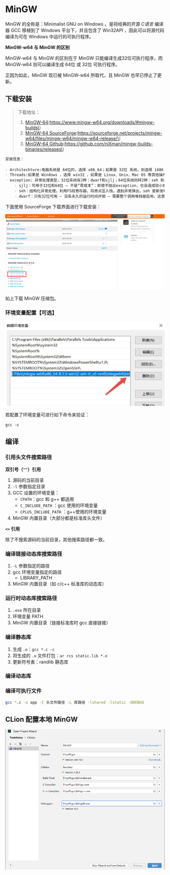 # MinGW

MinGW 的全称是：Minimalist GNU on Windows 。是将经典的开源 *C语言* 编译器 GCC 移植到了 Windows 平台下，并且包含了 Win32API ，因此可以将源代码编译为可在 Windows 中运行的可执行程序。

**MinGW-w64 与 MinGW 的区别**

MinGW-w64 与 MinGW 的区别在于 MinGW 只能编译生成32位可执行程序，而 MinGW-w64 则可以编译生成 64位 或 32位 可执行程序。

正因为如此，MinGW 现已被 MinGW-w64 所取代，且 MinGW 也早已停止了更新。

## 下载安装

> 下载地址：
> 
> 1. [MinGW-64](https://www.mingw-w64.org/downloads/#mingw-builds)\(https://www.mingw-w64.org/downloads/#mingw-builds\)
> 2. [MinGW-64 SourceForge](https://sourceforge.net/projects/mingw-w64/files/mingw-w64/mingw-w64-release/)\(https://sourceforge.net/projects/mingw-w64/files/mingw-w64/mingw-w64-release/\)
> 3. [MinGW-64 Github](https://github.com/niXman/mingw-builds-binaries/releases)\(https://github.com/niXman/mingw-builds-binaries/releases\)

```md
安装信息：

- Architechture:电脑系统是 64位的，选择 x86_64；如果是 32位 系统，则选择 i686
- Threads:如果是 Windows ，选择 win32 ，如果是 Linux、Unix、Mac OS 等其他操作系统要选择 posix
- exception: 异常处理类型，32位系统有2种：dwarf和sjlj；64位系统同样2种：seh 和 sjlj。3种类型的区别为：
    - sjlj：可用于32位和64位 – 不是“零成本”：即使不抛出exception，也会造成较小的性能损失（在exception大的代码中约为15％） – 允许exception遍历例如窗口callback
    - seh：结构化异常处理，利用FS段寄存器，将原点压入栈，遇到异常弹出，seh 是新发明的，而 sjlj 则是古老的，seh 性能比较好，但不支持 32位。 sjlj 稳定性好，支持 32位
    - dwarf：只有32位可用 – 没有永久的运行时间开销 – 需要整个调用堆栈被启用，这意味着exception不能被抛出，例如Windows系统DLL。
```

下面使用 SourceForge 下载界面进行下载安装：

![](images/MinGW-20230421173041.png)

如上下载 MinGW 压缩包。

### 环境变量配置【可选】

![](images/MinGW-20230421173419.png)

若配置了环境变量可进行如下命令来验证：

```shell
gcc -v
```

## 编译

### 引用头文件搜索路径

**双引号（`""`）引用**

1. 源码的当前目录
2. `-l` 参数指定目录
3. GCC 设置的环境变量：
   - `CPATH`：gcc 和 g++ 都适用
   - `C_INCLUDE_PATH` ：gcc 使用的环境变量
   - `CPLUS_INCLUDE_PATH` ：g++使用的环境变量
4. MinGW 内置目录（大部分都是标准库头文件）

**`<>` 引用**

除了不搜索源码的当前目录，其他搜索路径都一致。

### 编译链接动态库搜索路径

1. `-L` 参数指定的路径
2. gcc 环境变量指定的路径
    - LIBRARY_PATH
3. MinGW 内置目录（如 c/c++ 标准库的动态库）

### 运行时动态库搜索路径

1. `.exe` 所在目录
2. 环境变量 PATH
3. MinGW 内置目录（链接标准库时 gcc 直接链接）

### 编译静态库

1. 生成 `.o`：`gcc *.c -c`
2. 将生成的 `.o` 文件打包：`ar rcs static.lib *.o`
3. 更新符号表：randlib 静态库

### 编译动态库

<!--

1. 生成 `.o`：`gcc *.c -c -fPIC` (`-fPIC` 编译位置独立的代码）
2. 生成 `.dll` 和 `.lib`，`-shared` 表明生成动态库，`-wl` 后面的内容是 ld 参数，需要传给 ld，`–out-implib` 生成动态库的导出库，`-out-def` 生成 `.def` 文件（也可以不用生成）
gcc -shared -o shared.dll *.o -Wl,–out-implib,shared.lib,–out-def,shared.def

注意：`-static` 选项用于在链接时优先选择静态库，比如链接的目录中同时有静态库和动态库，就会直接链接静态库。

-->

### 编译可执行文件

```sh
gcc *.c -o app -I 头文件路径 -L 库路径 -lshared -lstatic -DDEBUG
```

## CLion 配置本地 MinGW

![](images/MinGW20230720154843.png)